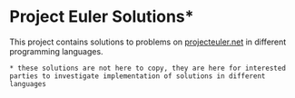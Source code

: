 # Project Euler Solutions*

This project contains solutions to problems on [projecteuler.net](www.projecteuler.net) in different programming languages.

`* these solutions are not here to copy, they are here for interested parties to investigate implementation of solutions in different languages`
